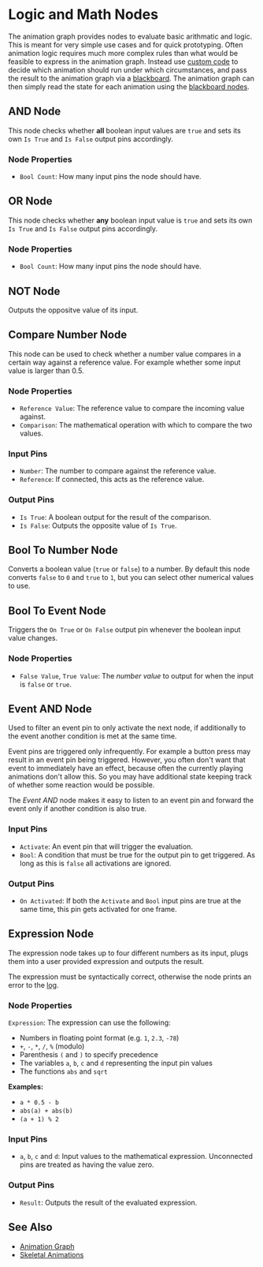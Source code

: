 # Logic and Math Nodes

The animation graph provides nodes to evaluate basic arithmatic and logic. This is meant for very simple use cases and for quick prototyping. Often animation logic requires much more complex rules than what would be feasible to express in the animation graph. Instead use [custom code](../../../custom-code/custom-code-overview.md) to decide which animation should run under which circumstances, and pass the result to the animation graph via a [blackboard](../../../Miscellaneous/blackboards.md). The animation graph can then simply read the state for each animation using the [blackboard nodes](anim-nodes-blackboard.md).

## AND Node

This node checks whether **all** boolean input values are `true` and sets its own `Is True` and `Is False` output pins accordingly.

### Node Properties

* `Bool Count`: How many input pins the node should have.

## OR Node

This node checks whether **any** boolean input value is `true` and sets its own `Is True` and `Is False` output pins accordingly.

### Node Properties

* `Bool Count`: How many input pins the node should have.

## NOT Node

Outputs the oppositve value of its input.

## Compare Number Node

This node can be used to check whether a number value compares in a certain way against a reference value. For example whether some input value is larger than 0.5.

### Node Properties

* `Reference Value`: The reference value to compare the incoming value against.
* `Comparison`: The mathematical operation with which to compare the two values.

### Input Pins

* `Number`: The number to compare against the reference value.
* `Reference`: If connected, this acts as the reference value.

### Output Pins

* `Is True`: A boolean output for the result of the comparison.
* `Is False`: Outputs the opposite value of `Is True`.

## Bool To Number Node

Converts a boolean value (`true` or `false`) to a number. By default this node converts `false` to `0` and `true` to `1`, but you can select other numerical values to use.

## Bool To Event Node

Triggers the `On True` or `On False` output pin whenever the boolean input value changes.

### Node Properties

* `False Value`, `True Value`: The *number value* to output for when the input is `false` or `true`.

## Event AND Node

Used to filter an event pin to only activate the next node, if additionally to the event another condition is met at the same time.

Event pins are triggered only infrequently. For example a button press may result in an event pin being triggered. However, you often don't want that event to immediately have an effect, because often the currently playing animations don't allow this. So you may have additional state keeping track of whether some reaction would be possible.

The *Event AND* node makes it easy to listen to an event pin and forward the event only if another condition is also true.

### Input Pins

* `Activate`: An event pin that will trigger the evaluation.
* `Bool`: A condition that must be true for the output pin to get triggered. As long as this is `false` all activations are ignored.

### Output Pins

* `On Activated`: If both the `Activate` and `Bool` input pins are true at the same time, this pin gets activated for one frame.

## Expression Node

The expression node takes up to four different numbers as its input, plugs them into a user provided expression and outputs the result.

The expression must be syntactically correct, otherwise the node prints an error to the [log](../../../debugging/logging.md).

### Node Properties

`Expression`: The expression can use the following:

* Numbers in floating point format (e.g. `1`, `2.3`, `-78`)
* `+`, `-`, `*`, `/`, `%` (modulo)
* Parenthesis `(` and `)` to specify precedence
* The variables `a`, `b`, `c` and `d` representing the input pin values
* The functions `abs` and `sqrt`

**Examples:**

* `a * 0.5 - b`
* `abs(a) + abs(b)`
* `(a + 1) % 2`

### Input Pins

* `a`, `b`, `c` and `d`: Input values to the mathematical expression. Unconnected pins are treated as having the value zero.

### Output Pins

* `Result`: Outputs the result of the evaluated expression.

## See Also

* [Animation Graph](animation-graph-overview.md)
* [Skeletal Animations](../skeletal-animation-overview.md)
